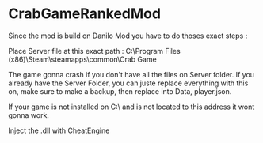 # CrabGameRankedMod

Since the mod is build on Danilo Mod you have to do thoses exact steps : 


Place Server file at this exact path : C:\Program Files (x86)\Steam\steamapps\common\Crab Game

The game gonna crash if you don't have all the files on Server folder.
If you already have the Server Folder, you can juste replace everything with this on, make sure to make a backup, then replace into Data, player.json.

If your game is not installed on C:\ and is not located to this address it wont gonna work.

Inject the .dll with CheatEngine


